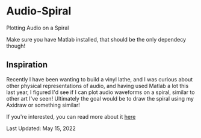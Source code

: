 # Audio-Spiral
Plotting Audio on a Spiral

Make sure you have Matlab installed, that should be the only dependecy though!

## Inspiration

Recently I have been wanting to build a vinyl lathe, and I was curious about other  physical representations of audio, and having used Matlab a lot this last year, I figured I'd see if I can plot audio waveforms on a spiral, similar to other art I've seen! Ultimately the goal would be to draw the spiral using my Axidraw or something similar!

If you're interested, you can read more about it [here](https://www.coprivnicar.com/blog/Audio-on-a-Spiral/)



Last Updated: May 15, 2022